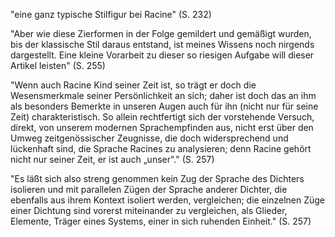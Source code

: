 

"eine ganz typische Stilfigur bei Racine" (S. 232)

"Aber wie diese Zierformen in der Folge gemildert und gemäßigt wurden, bis der klassische Stil daraus entstand, ist meines Wissens noch nirgends dargestellt. Eine kleine Vorarbeit zu dieser so riesigen Aufgabe will dieser Artikel leisten" (S. 255)


"Wenn auch Racine Kind seiner Zeit ist, so trägt er doch die Wesensmerkmale seiner Persönlichkeit an sich; daher ist doch das an ihm als besonders Bemerkte in unseren Augen auch für ihn (nicht nur für seine Zeit) charakteristisch. So allein rechtfertigt sich der vorstehende Versuch, direkt, von unserem modernen Sprachempfinden aus, nicht erst über den Umweg zeitgenössischer Zeugnisse, die doch widersprechend und lückenhaft sind, die Sprache Racines zu analysieren; denn Racine gehört nicht nur seiner Zeit, er ist auch „unser"." (S. 257)

"Es läßt sich also streng genommen kein Zug der Sprache des Dichters isolieren und mit parallelen Zügen der Sprache anderer Dichter, die ebenfalls aus ihrem Kontext isoliert werden, vergleichen; die einzelnen Züge einer Dichtung sind vorerst miteinander zu vergleichen, als Glieder, Elemente, Träger eines Systems, einer in sich ruhenden Einheit." (S. 257)

